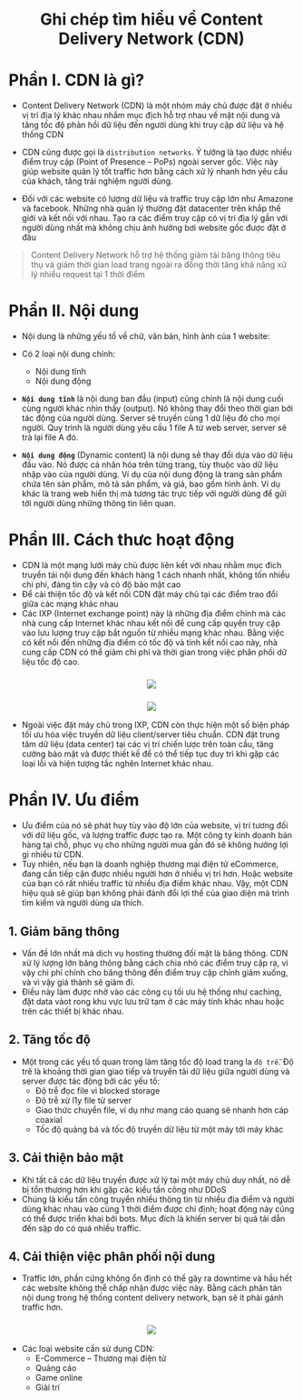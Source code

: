 <h1 align="center">Ghi chép tìm hiều về Content Delivery Network (CDN)</h1>

# Phần I. CDN là gì?

- Content Delivery Network (CDN) là một nhóm máy chủ được đặt ở nhiều vị trí địa lý khác nhau nhắm mục địch hỗ trợ nhau về mặt nội dung và tăng tốc độ phản hồi dữ liệu đến người dùng khi truy cập dữ liệu và hệ thống CDN

- CDN cũng được gọi là `distribution networks`.  Ý tưởng là tạo được nhiều điểm truy cập (Point of Presence – PoPs) ngoài server gốc. Việc này giúp website quản lý tốt traffic hơn bằng cách xử lý nhanh hơn yêu cầu của khách, tăng trải nghiệm người dùng.

- Đối với các website có lượng dữ liệu và traffic truy cập lớn như Amazone và facebook. Những nhà quản lý thường đặt datacenter trên khắp thế giới và kết nối với nhau. Tạo ra các điểm truy cập có vị trí địa lý gần với người dùng nhất mà không chịu ảnh hưởng bơi website gốc được đặt ở đâu

> Content Delivery Network hỗ trợ hệ thống giảm tải băng thông tiêu thụ và giảm thời gian load trang ngoài ra đồng thời tăng khả năng xử lý nhiều request tại 1 thời điểm 

# Phần II. Nội dung
- Nội dung là những yếu tố về chữ, văn bản, hình ảnh của 1 website: 

- Có 2 loại nội dung chính:
  - Nội dung tĩnh
  - Nội dung động

- **`Nội dung tĩnh`** là nội dung ban đầu (input) cũng chính là nội dung cuối cùng người khác nhìn thấy (output). Nó không thay đổi theo thời gian bởi tác động của người dùng. Server sẽ truyền cùng 1 dữ liệu đó cho mọi người. Quy trình là người dùng yêu cầu 1 file A từ web server, server sẽ trả lại file A đó.

- **`Nội dung động`** (Dynamic content) là nội dung sẽ thay đổi dựa vào dữ liệu đầu vào. Nó được cá nhân hóa trên từng trang, tùy thuộc vào dữ liệu nhập vào của người dùng. Ví dụ của nội dung động là trang sản phẩm chứa tên sản phẩm, mô tả sản phẩm, và giá, bao gồm hình ảnh. Ví dụ khác là trang web hiển thị mà tương tác trực tiếp với người dùng để gửi tới người dùng những thông tin liên quan.

# Phần III. Cách thưc hoạt động

- CDN là một mạng lưới máy chủ được liên kết với nhau nhằm mục đích truyền tải nội dung đến khách hàng 1 cách nhanh nhất, không tốn nhiều chi phí, đáng tin cậy và có độ bảo mật cao
- Để cài thiện tốc độ và kết nối CDN đặt máy chủ tại các điểm trao đổi giữa các mạng khác nhau
- Các IXP (Internet exchange point) này là những địa điểm chính mà các nhà cung cấp Internet khác nhau kết nối để cung cấp quyền truy cập vào lưu lượng truy cập bắt nguồn từ nhiều mạng khác nhau. Bằng việc có kết nối đến những địa điểm có tốc độ và tính kết nối cao này, nhà cung cấp CDN có thể giảm chi phí và thời gian trong việc phân phối dữ liệu tốc độ cao.

<h3 align="center"><img src="https://www.hostinger.vn/huong-dan/wp-content/uploads/sites/10/2019/06/cdn-la-gi.png"></h3>
<h3 align="center"><img src="https://www.hostinger.vn/huong-dan/wp-content/uploads/sites/10/2019/06/CDN-hoat-dong-nhu-the-nao.png"></h3>

- Ngoài việc đặt máy chủ trong IXP, CDN còn thực hiện một số biện pháp tối ưu hóa việc truyền dữ liệu client/server tiêu chuẩn. CDN đặt trung tâm dữ liệu (data center) tại các vị trí chiến lược trên toàn cầu, tăng cường bảo mật và được thiết kế để có thể tiếp tục duy trì khi gặp các loại lỗi và hiện tượng tắc nghẽn Internet khác nhau.

# Phần IV. Ưu điểm

- Ưu điểm của nó sẽ phát huy tùy vào độ lớn của website, vị trí tương đối với dữ liệu gốc, và lượng traffic được tạo ra. Một công ty kinh doanh bán hàng tại chỗ, phục vụ cho những người mua gần đó sẽ không hưởng lợi gì nhiều từ CDN.
- Tuy nhiên, nếu bạn là doanh nghiệp thương mại điện tử eCommerce, đang cần tiếp cận được nhiều người hơn ở nhiều vị trí hơn. Hoặc website của bạn có rất nhiều traffic từ nhiều địa điểm khác nhau. Vậy, một CDN hiệu quả sẽ giúp bạn không phải đánh đổi lợi thế của giao diện mà trình tìm kiếm và người dùng ưa thích.

## 1. Giảm băng thông
- Vấn đề lớn nhất mà dịch vụ hosting thường đối mặt là băng thông. CDN xử lý lượng lớn băng thông bằng cách chia nhỏ các điểm truy cập ra, vì vậy chi phí chính cho băng thông đến điểm truy cập chính giảm xuống, và vì vậy giá thành sẽ giảm đi.
- Điều này làm được nhờ vào các công cụ tối ưu hệ thống như caching, đặt data vàot rong khu vực lưu trữ tạm ở các máy tính khác nhau hoặc trên các thiết bị khác nhau.

## 2. Tăng tốc độ
- Một trong các yếu tố quan trong làm tăng tốc độ load trang la `độ trễ`. Độ trẽ là khoảng thời gian giao tiếp và truyền tải dữ liệu giữa người dùng và server được tác động bởi các yếu tố:
  - Độ trễ đọc file vì blocked storage
  - Độ trễ xử l1y file từ server
  - Giao thức chuyển file, ví dụ như mạng cáo quang sẽ nhanh hơn cáp coaxial
  - Tốc độ quảng bá và tốc độ truyền dữ liệu từ một máy tới máy khác

## 3. Cải thiện bảo mật

- Khi tất cả các dữ liệu truyền được xử lý tại một máy chủ duy nhất, nó dễ bị tổn thương hơn khi gặp các kiểu tấn công như DDoS
- Chúng là kiểu tấn công truyền nhiều thông tin từ nhiều địa điểm và người dùng khác nhau vào cùng 1 thời điểm được chỉ định; hoạt động này cũng có thể được triển khai bởi bots. Mục đích là khiến server bị quá tải dẫn đến sập do có quá nhiều traffic.

## 4. Cải thiện việc phân phối nội dung

- Traffic lớn, phần cứng không ổn định có thể gây ra downtime và hầu hết các website không thể chấp nhận được việc này. Bằng cách phân tán nội dung trong hệ thống content delivery network, bạn sẽ ít phải gánh traffic hơn.

<h3 align="center"><img src="https://www.hostinger.vn/huong-dan/wp-content/uploads/sites/10/2019/06/mo-ta-cloudflare_ddos.png"></h3>

- Các loại website cần sử dụng CDN:
  - E-Commerce – Thương mại điện tử
  - Quảng cáo
  - Game online
  - Giải trí
